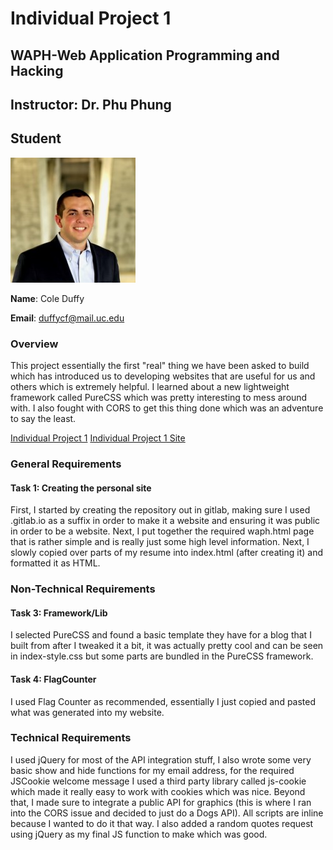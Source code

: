 # Individual Project 1
## WAPH-Web Application Programming and Hacking

## Instructor: Dr. Phu Phung

## Student
![Headshot](images/headshot.jpg "Headshot")

**Name**: Cole Duffy

**Email**: duffycf@mail.uc.edu

### Overview
This project essentially the first "real" thing we have been asked to build which has introduced us to developing websites that are useful for us and others which is extremely helpful. I learned about a new lightweight framework called PureCSS which was pretty interesting to mess around with. I also fought with CORS to get this thing done which was an adventure to say the least.

[Individual Project 1](https://github.com/duffycf-uc/duffycf-uc.github.io)
[Individual Project 1 Site](https://duffycf-uc.github.io)

### General Requirements
#### Task 1: Creating the personal site
First, I started by creating the repository out in gitlab, making sure I used .gitlab.io as a suffix in order to make it a website and ensuring it was public in order to be a website. Next, I put together the required waph.html page that is rather simple and is really just some high level information. Next, I slowly copied over parts of my resume into index.html (after creating it) and formatted it as HTML.

### Non-Technical Requirements
#### Task 3: Framework/Lib
I selected PureCSS and found a basic template they have for a blog that I built from after I tweaked it a bit, it was actually pretty cool and can be seen in index-style.css but some parts are bundled in the PureCSS framework.

#### Task 4: FlagCounter
I used Flag Counter as recommended, essentially I just copied and pasted what was generated into my website.

### Technical Requirements
I used jQuery for most of the API integration stuff, I also wrote some very basic show and hide functions for my email address, for the required JSCookie welcome message I used a third party library called js-cookie which made it really easy to work with cookies which was nice. Beyond that, I made sure to integrate a public API for graphics (this is where I ran into the CORS issue and decided to just do a Dogs API). All scripts are inline because I wanted to do it that way. I also added a random quotes request using jQuery as my final JS function to make which was good.